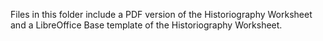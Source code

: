 Files in this folder include a PDF version of the Historiography Worksheet and a LibreOffice Base template of the Historiography Worksheet. 
